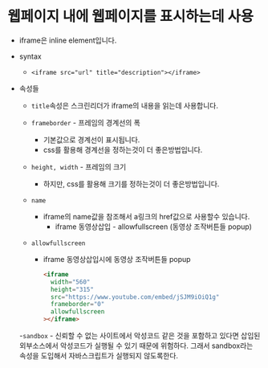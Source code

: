 # 웹페이지 내에 웹페이지를 표시하는데 사용

- iframe은 inline element입니다.
- syntax
  - `<iframe src="url" title="description"></iframe>`
- 속성들

  - `title`속성은 스크린리더가 iframe의 내용을 읽는데 사용합니다.
  - `frameborder` - 프레임의 경계선의 폭
    - 기본값으로 경계선이 표시됩니다.
    - css를 활용해 경계선을 정하는것이 더 좋은방법입니다.
  - `height, width` - 프레임의 크기
    - 하지만, css를 활용해 크기를 정하는것이 더 좋은방법입니다.
  - `name`
    - iframe의 name값을 참조해서 a링크의 href값으로 사용할수 있습니다.
      - iframe 동영상삽입 - allowfullscreen (동영상 조작버튼들 popup)
  - `allowfullscreen`

    - iframe 동영상삽입시에 동영상 조작버튼들 popup

      ```html
      <iframe
        width="560"
        height="315"
        src="https://www.youtube.com/embed/jSJM9iOiQ1g"
        frameborder="0"
        allowfullscreen
      ></iframe>
      ```

  -`sandbox` - 신뢰할 수 없는 사이트에서 악성코드 같은 것을 포함하고 있다면 삽입된 외부소스에서 악성코드가 실행될 수 있기 때문에 위험하다. 그래서 sandbox라는 속성을 도입해서 자바스크립트가 실행되지 않도록한다.
